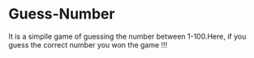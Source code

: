 # Guess-Number
It is a simplle game of guessing the number between 1-100.Here, if you guess the correct number you won the game !!!
